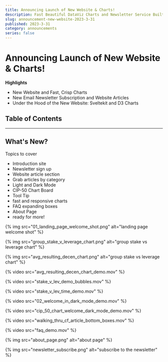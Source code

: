 ```yaml
---
title: Announcing Launch of New Website & Charts!
description: Fast Beautiful DataViz Charts and Newsletter Service Built on SvelteKit
slug: announcement-new-website-2023-3-31
published: 2023-3-31
category: announcements
series: false
---
```


# Announcing Launch of New Website & Charts!

**Highlights**
- New Website and Fast, Crisp Charts
- New Email Newsletter Subscription and Website Articles
- Under the Hood of the New Website: Sveltekit and D3 Charts

## Table of Contents

------------
## What's New?

Topics to cover

- Introduction site
- Newsletter sign up
- Website article section
- Grab articles by category
- Light and Dark Mode
- CIP-50 Chart Board
- Tool Tip
- fast and responsive charts
- FAQ expanding boxes
- About Page
- ready for more!






{% img src="01_landing_page_welcome_shot.png" alt="landing page welcome shot" %}

{% img src="group_stake_v_leverage_chart.png" alt="group stake vs leverage chart" %}

{% img src="avg_resulting_decen_chart.png" alt="group stake vs leverage chart" %}


{% video src="avg_resulting_decen_chart_demo.mov" %}

{% video src="stake_v_lev_demo_bubbles.mov" %}

{% video src="stake_v_lev_time_demo.mov" %}

{% video src="02_welcome_in_dark_mode_demo.mov" %}

{% video src="cip_50_chart_welcome_dark_mode_demo.mov" %}

{% video src="walking_thru_cf_article_bottom_boxes.mov" %}

{% video src="faq_demo.mov" %}

{% img src="about_page.png" alt="about page" %}

{% img src="newsletter_subscribe.png" alt="subscribe to the newsletter" %}
